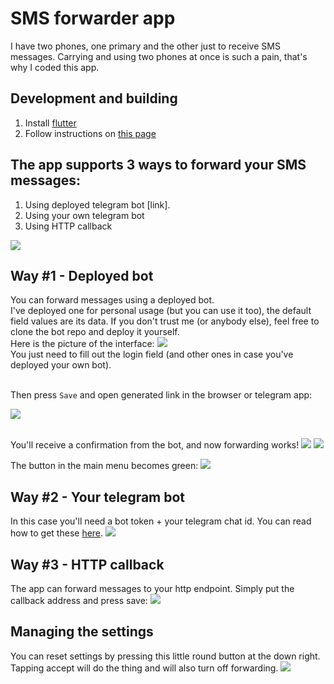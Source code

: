 # SMS forwarder app
I have two phones, one primary and the other just to receive SMS messages. Carrying and using two 
phones at once is such a pain, that's why I coded this app.

## Development and building 
1. Install [flutter](https://flutter.io/docs/get-started/install)
2. Follow instructions on [this page](https://flutter.io/docs/deployment/android)

## The app supports 3 ways to forward your SMS messages:
1. Using deployed telegram bot [link].
2. Using your own telegram bot
3. Using HTTP callback

![](screenshots/main_screen.jpg)


## Way #1 - Deployed bot
You can forward messages using a deployed bot.
<br>I've deployed one for personal usage (but you can use it too), the default field values are its data. 
If you don't trust me (or anybody else), feel free to clone the bot repo and deploy it yourself.
<br>Here is the picture of the interface:
![](screenshots/deployed_bot.jpg)
<br>You just need to fill out the login field (and other ones in case you've deployed your own bot).

<br>Then press `Save` and open generated link in the browser or telegram app:<p>
![](screenshots/deployed_bot_url.jpg)

<br>You'll receive a confirmation from the bot, and now forwarding works!
![](screenshots/confirmation.jpg)
![](screenshots/test_msg.jpg)

The button in the main menu becomes green:
![](screenshots/deployed_bot_success.jpg)


## Way #2 - Your telegram bot
In this case you'll need a bot token + your telegram chat id. 
You can read how to get these [here](https://core.telegram.org/bots).
![](screenshots/telegram_bot.jpg)


## Way #3 - HTTP callback
The app can forward messages to your http endpoint. Simply put the callback address and press save:
![](screenshots/http_callback.jpg)


## Managing the settings
You can reset settings by pressing this little round button at the down right. 
Tapping accept will do the thing and will also turn off forwarding.
![](screenshots/reset_settings_popup.jpg)
